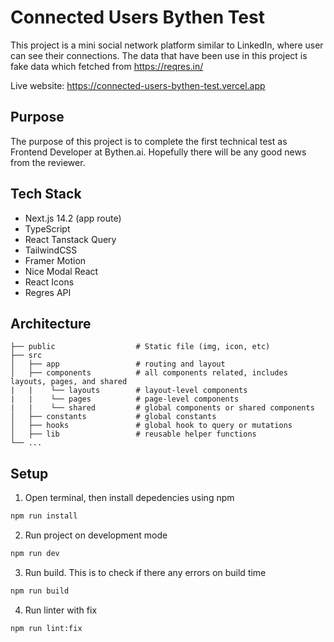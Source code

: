 # Connected Users Bythen Test
This project is a mini social network platform similar to LinkedIn, where user can see their connections.
The data that have been use in this project is fake data which fetched from https://reqres.in/

Live website: https://connected-users-bythen-test.vercel.app

## Purpose
The purpose of this project is to complete the first technical test as Frontend Developer at Bythen.ai. 
Hopefully there will be any good news from the reviewer.

## Tech Stack
- Next.js 14.2 (app route)
- TypeScript
- React Tanstack Query
- TailwindCSS
- Framer Motion
- Nice Modal React
- React Icons
- Regres API

## Architecture
```
├── public                  # Static file (img, icon, etc)
├── src
│   ├── app                 # routing and layout
│   ├── components          # all components related, includes layouts, pages, and shared   
|   |    └── layouts        # layout-level components
|   |    └── pages          # page-level components
|   |    └── shared         # global components or shared components
│   ├── constants           # global constants
│   ├── hooks               # global hook to query or mutations
│   ├── lib                 # reusable helper functions
└── ...
```

## Setup
1. Open terminal, then install depedencies using npm
```bash
npm run install
```

2. Run project on development mode
```bash
npm run dev
```

3. Run build. This is to check if there any errors on build time
```bash
npm run build
```

4. Run linter with fix
```bash
npm run lint:fix
```
